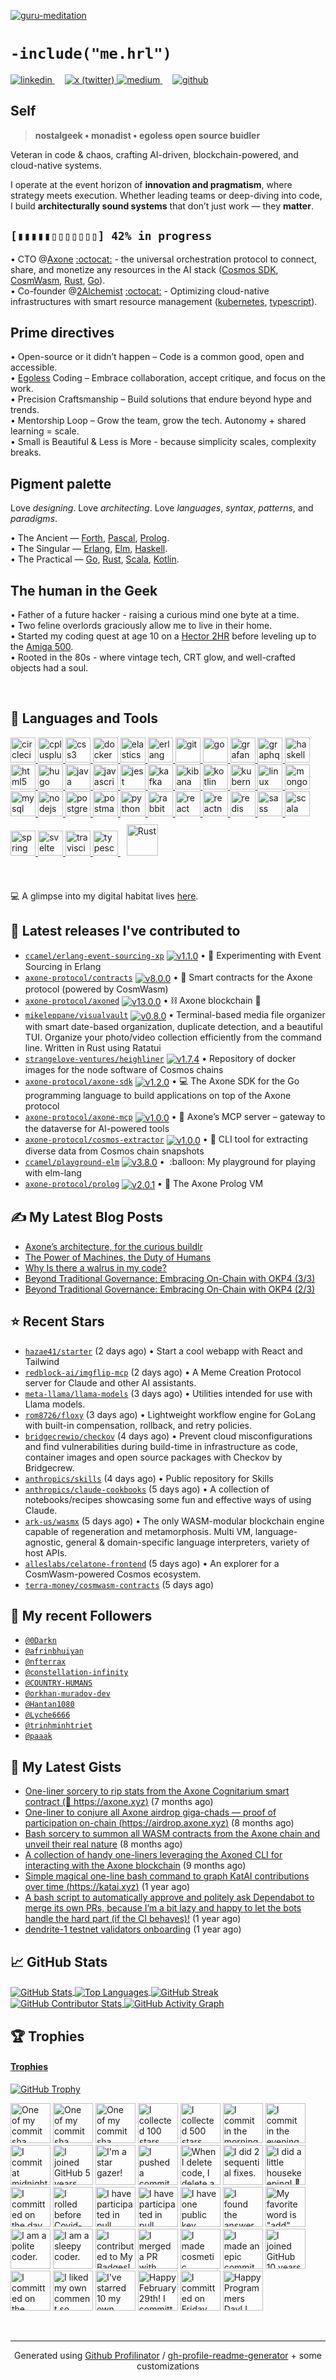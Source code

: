 [![guru-meditation](./guru-meditation.png)](https://github.com/ccamel?tab=repositories)

# `-include("me.hrl")`

<a href="https://linkedin.com/in/christophe-camel/" target="_blank">
  <img src="https://img.shields.io/badge/linkedin-%231E77B5.svg?&style=for-the-badge&logo=linkedin&logoColor=white" alt="linkedin" />
</a>&nbsp;&nbsp;&nbsp;
<a href="https://twitter.com/7h3_360l355_d3v" target="_blank">
  <img src="https://img.shields.io/badge/Twitter-000000?style=for-the-badge&logo=x&logoColor=white" alt="x (twitter)" />
</a>
<a href="https://medium.com/@camel.christophe" target="_blank">
  <img src="https://img.shields.io/badge/Medium-12100E?style=for-the-badge&logo=medium&logoColor=white" alt="medium" />
</a>&nbsp;&nbsp;&nbsp;
<a href="https://github.com/ccamel" target="_blank">
  <img src="https://img.shields.io/badge/github-%2324292e.svg?&style=for-the-badge&logo=github&logoColor=white" alt="github" />
</a>

## Self

> **nostalgeek • monadist • egoless open source buidler**

Veteran in code & chaos, crafting AI-driven, blockchain-powered, and cloud-native systems.

I operate at the event horizon of **innovation and pragmatism**, where strategy meets execution. Whether leading teams or deep-diving into code, I build **architecturally sound systems** that don’t just work — they **matter**.

## `[▮▮▮▮▮▯▯▯▯▯▯▯] 42% in progress`

• CTO @[Axone](https://axone.xyz) [:octocat:](https://github.com/axone-protocol/) - the universal orchestration protocol to connect, share, and monetize any resources in the AI stack ([Cosmos SDK](https://cosmos.network/), [CosmWasm](https://cosmwasm.com/), [Rust](https://www.rust-lang.org/), [Go](https://go.dev/)).<br/>
• Co-founder @[2Alchemist](https://krossboard.app/) [:octocat:](https://github.com/2-alchemists/) - Optimizing cloud-native infrastructures with smart resource management ([kubernetes](https://kubernetes.io/), [typescript](https://www.typescriptlang.org/)).

## Prime directives

• Open-source or it didn’t happen – Code is a common good, open and accessible.<br/>
• [Egoless](https://blog.codinghorror.com/the-ten-commandments-of-egoless-programming/) Coding – Embrace collaboration, accept critique, and focus on the work.<br/>
• Precision Craftsmanship – Build solutions that endure beyond hype and trends.<br/>
• Mentorship Loop – Grow the team, grow the tech. Autonomy + shared learning = scale.<br/>
• Small is Beautiful & Less is More - because simplicity scales, complexity breaks.

## Pigment palette

Love _designing_. Love _architecting_. Love _languages_, _syntax_, _patterns_, and _paradigms_.

• The Ancient — [Forth](<https://en.wikipedia.org/wiki/Forth_(programming_language)>), [Pascal](<https://en.wikipedia.org/wiki/Pascal_(programming_language)>), [Prolog](https://en.wikipedia.org/wiki/Prolog).<br/>
• The Singular — [Erlang](https://www.erlang.org/), [Elm](https://elm-lang.org/), [Haskell](https://www.haskell.org/).<br/>
• The Practical — [Go](https://go.dev), [Rust](https://www.rust-lang.org), [Scala](https://www.scala-lang.org/), [Kotlin](https://kotlinlang.org).<br/>

## The human in the Geek

• Father of a future hacker - raising a curious mind one byte at a time.<br/>
• Two feline overlords graciously allow me to live in their home.<br/>
• Started my coding quest at age 10 on a [Hector 2HR](<https://en.wikipedia.org/wiki/Hector_(microcomputer)>) before leveling up to the [Amiga 500](https://en.wikipedia.org/wiki/Amiga_500).<br/>
• Rooted in the 80s - where vintage tech, CRT glow, and well-crafted objects had a soul.

<br/>

## 🔧 Languages and Tools

<p align="left">
  <a href="https://circleci.com" target="_blank"> <img src="https://www.vectorlogo.zone/logos/circleci/circleci-icon.svg" alt="circleci" width="40" height="40" /> </a>
  <a href="https://www.w3schools.com/cpp/" target="_blank"> <img src="https://raw.githubusercontent.com/devicons/devicon/master/icons/cplusplus/cplusplus-original.svg" alt="cplusplus" width="40" height="40" /> </a>
  <a href="https://www.w3schools.com/css/" target="_blank"> <img src="https://raw.githubusercontent.com/devicons/devicon/master/icons/css3/css3-original-wordmark.svg" alt="css3" width="40" height="40" /> </a>
  <a href="https://www.docker.com/" target="_blank"> <img src="https://raw.githubusercontent.com/devicons/devicon/master/icons/docker/docker-original-wordmark.svg" alt="docker" width="40" height="40" /> </a>
  <a href="https://www.elastic.co" target="_blank"> <img src="https://www.vectorlogo.zone/logos/elastic/elastic-icon.svg" alt="elasticsearch" width="40" height="40" /> </a>
  <a href="https://www.erlang.org/" target="_blank"> <img src="https://www.vectorlogo.zone/logos/erlang/erlang-official.svg" alt="erlang" width="40" height="40" /> </a>
  <a href="https://git-scm.com/" target="_blank"> <img src="https://www.vectorlogo.zone/logos/git-scm/git-scm-icon.svg" alt="git" width="40" height="40" /> </a>
  <a href="https://golang.org" target="_blank"> <img src="https://raw.githubusercontent.com/devicons/devicon/master/icons/go/go-original.svg" alt="go" width="40" height="40" /> </a>
  <a href="https://grafana.com" target="_blank"> <img src="https://www.vectorlogo.zone/logos/grafana/grafana-icon.svg" alt="grafana" width="40" height="40" /> </a>
  <a href="https://graphql.org" target="_blank"> <img src="https://www.vectorlogo.zone/logos/graphql/graphql-icon.svg" alt="graphql" width="40" height="40" /> </a>
  <a href="https://www.haskell.org/" target="_blank"> <img src="https://upload.wikimedia.org/wikipedia/commons/1/1c/Haskell-Logo.svg" alt="haskell" width="40" height="40" /> </a>
  <a href="https://www.w3.org/html/" target="_blank"> <img src="https://raw.githubusercontent.com/devicons/devicon/master/icons/html5/html5-original-wordmark.svg" alt="html5" width="40" height="40" /> </a>
  <a href="https://gohugo.io/" target="_blank"> <img src="https://api.iconify.design/logos-hugo.svg" alt="hugo" width="40" height="40" /> </a>
  <a href="https://www.java.com" target="_blank"> <img src="https://raw.githubusercontent.com/devicons/devicon/master/icons/java/java-original.svg" alt="java" width="40" height="40" /> </a>
  <a href="https://developer.mozilla.org/en-US/docs/Web/JavaScript" target="_blank">
    <img src="https://raw.githubusercontent.com/devicons/devicon/master/icons/javascript/javascript-original.svg" alt="javascript" width="40" height="40" />
  </a>
  <a href="https://jestjs.io" target="_blank"> <img src="https://www.vectorlogo.zone/logos/jestjsio/jestjsio-icon.svg" alt="jest" width="40" height="40" /> </a>
  <a href="https://kafka.apache.org/" target="_blank"> <img src="https://www.vectorlogo.zone/logos/apache_kafka/apache_kafka-icon.svg" alt="kafka" width="40" height="40" /> </a>
  <a href="https://www.elastic.co/kibana" target="_blank"> <img src="https://www.vectorlogo.zone/logos/elasticco_kibana/elasticco_kibana-icon.svg" alt="kibana" width="40" height="40" /> </a>
  <a href="https://kotlinlang.org" target="_blank"> <img src="https://www.vectorlogo.zone/logos/kotlinlang/kotlinlang-icon.svg" alt="kotlin" width="40" height="40" /> </a>
  <a href="https://kubernetes.io" target="_blank"> <img src="https://www.vectorlogo.zone/logos/kubernetes/kubernetes-icon.svg" alt="kubernetes" width="40" height="40" /> </a>
  <a href="https://www.linux.org/" target="_blank"> <img src="https://raw.githubusercontent.com/devicons/devicon/master/icons/linux/linux-original.svg" alt="linux" width="40" height="40" /> </a>
  <a href="https://www.mongodb.com/" target="_blank"> <img src="https://raw.githubusercontent.com/devicons/devicon/master/icons/mongodb/mongodb-original-wordmark.svg" alt="mongodb" width="40" height="40" /> </a>
  <a href="https://www.mysql.com/" target="_blank"> <img src="https://raw.githubusercontent.com/devicons/devicon/master/icons/mysql/mysql-original-wordmark.svg" alt="mysql" width="40" height="40" /> </a>
  <a href="https://nodejs.org" target="_blank"> <img src="https://raw.githubusercontent.com/devicons/devicon/master/icons/nodejs/nodejs-original-wordmark.svg" alt="nodejs" width="40" height="40" /> </a>
  <a href="https://www.postgresql.org" target="_blank"> <img src="https://raw.githubusercontent.com/devicons/devicon/master/icons/postgresql/postgresql-original-wordmark.svg" alt="postgresql" width="40" height="40" /> </a>
  <a href="https://postman.com" target="_blank"> <img src="https://www.vectorlogo.zone/logos/getpostman/getpostman-icon.svg" alt="postman" width="40" height="40" /> </a>
  <a href="https://www.python.org" target="_blank"> <img src="https://raw.githubusercontent.com/devicons/devicon/master/icons/python/python-original.svg" alt="python" width="40" height="40" /> </a>
  <a href="https://www.rabbitmq.com" target="_blank"> <img src="https://www.vectorlogo.zone/logos/rabbitmq/rabbitmq-icon.svg" alt="rabbitMQ" width="40" height="40" /> </a>
  <a href="https://reactjs.org/" target="_blank"> <img src="https://raw.githubusercontent.com/devicons/devicon/master/icons/react/react-original-wordmark.svg" alt="react" width="40" height="40" /> </a>
  <a href="https://reactnative.dev/" target="_blank"> <img src="https://reactnative.dev/img/header_logo.svg" alt="reactnative" width="40" height="40" /> </a>
  <a href="https://redis.io" target="_blank"> <img src="https://raw.githubusercontent.com/devicons/devicon/master/icons/redis/redis-original-wordmark.svg" alt="redis" width="40" height="40" /> </a>
  <a href="https://sass-lang.com" target="_blank"> <img src="https://raw.githubusercontent.com/devicons/devicon/master/icons/sass/sass-original.svg" alt="sass" width="40" height="40" /> </a>
  <a href="https://www.scala-lang.org" target="_blank"> <img src="https://raw.githubusercontent.com/devicons/devicon/master/icons/scala/scala-original.svg" alt="scala" width="40" height="40" /> </a>
  <a href="https://spring.io/" target="_blank"> <img src="https://www.vectorlogo.zone/logos/springio/springio-icon.svg" alt="spring" width="40" height="40" /> </a>
  <a href="https://svelte.dev" target="_blank"> <img src="https://upload.wikimedia.org/wikipedia/commons/1/1b/Svelte_Logo.svg" alt="svelte" width="40" height="40" /> </a>
  <a href="https://travis-ci.org" target="_blank"> <img src="https://www.vectorlogo.zone/logos/travis-ci/travis-ci-icon.svg" alt="travisci" width="40" height="40" /> </a>
  <a href="https://www.typescriptlang.org/" target="_blank"> <img src="https://raw.githubusercontent.com/devicons/devicon/master/icons/typescript/typescript-original.svg" alt="typescript" width="40" height="40" /> </a>
  <a href="https://www.rust-lang.org" target="_blank"> <img style="margin: 10px" src="https://profilinator.rishav.dev/skills-assets/rust-plain.svg" alt="Rust" height="50" /> </a>
</p>

<br/>

💻 A glimpse into my digital habitat lives [here](https://github.com/ccamel/chez-ccamel).

## 🔭 Latest releases I've contributed to

<ul>

  <li><code><a href="https://github.com/ccamel/erlang-event-sourcing-xp">ccamel/erlang-event-sourcing-xp</a></code>&nbsp;<a href="https://github.com/ccamel/erlang-event-sourcing-xp/releases/tag/v1.1.0"><img align="center" alt="v1.1.0" src="https://img.shields.io/badge/v1.1.0-gray?style=flat-square"></img></a>&nbsp;•&nbsp;🧪 Experimenting with Event Sourcing in Erlang</li>
  <li><code><a href="https://github.com/axone-protocol/contracts">axone-protocol/contracts</a></code>&nbsp;<a href="https://github.com/axone-protocol/contracts/releases/tag/v8.0.0"><img align="center" alt="v8.0.0" src="https://img.shields.io/badge/v8.0.0-gray?style=flat-square"></img></a>&nbsp;•&nbsp;📜 Smart contracts for the Axone protocol (powered by CosmWasm)</li>
  <li><code><a href="https://github.com/axone-protocol/axoned">axone-protocol/axoned</a></code>&nbsp;<a href="https://github.com/axone-protocol/axoned/releases/tag/v13.0.0"><img align="center" alt="v13.0.0" src="https://img.shields.io/badge/v13.0.0-gray?style=flat-square"></img></a>&nbsp;•&nbsp;⛓️ Axone blockchain 💫</li>
  <li><code><a href="https://github.com/mikeleppane/visualvault">mikeleppane/visualvault</a></code>&nbsp;<a href="https://github.com/mikeleppane/visualvault/releases/tag/v0.8.0"><img align="center" alt="v0.8.0" src="https://img.shields.io/badge/v0.8.0-gray?style=flat-square"></img></a>&nbsp;•&nbsp;Terminal-based media file organizer with smart date-based organization, duplicate detection, and a beautiful TUI. Organize your photo/video collection efficiently from the command line. Written in Rust using Ratatui </li>
  <li><code><a href="https://github.com/strangelove-ventures/heighliner">strangelove-ventures/heighliner</a></code>&nbsp;<a href="https://github.com/strangelove-ventures/heighliner/releases/tag/v1.7.4"><img align="center" alt="v1.7.4" src="https://img.shields.io/badge/v1.7.4-gray?style=flat-square"></img></a>&nbsp;•&nbsp;Repository of docker images for the node software of Cosmos chains</li>
  <li><code><a href="https://github.com/axone-protocol/axone-sdk">axone-protocol/axone-sdk</a></code>&nbsp;<a href="https://github.com/axone-protocol/axone-sdk/releases/tag/v1.2.0"><img align="center" alt="v1.2.0" src="https://img.shields.io/badge/v1.2.0-gray?style=flat-square"></img></a>&nbsp;•&nbsp;💻 The Axone SDK for the Go programming language to build applications on top of the Axone protocol</li>
  <li><code><a href="https://github.com/axone-protocol/axone-mcp">axone-protocol/axone-mcp</a></code>&nbsp;<a href="https://github.com/axone-protocol/axone-mcp/releases/tag/v1.0.0"><img align="center" alt="v1.0.0" src="https://img.shields.io/badge/v1.0.0-gray?style=flat-square"></img></a>&nbsp;•&nbsp;🤖 Axone’s MCP server – gateway to the dataverse for AI-powered tools</li>
  <li><code><a href="https://github.com/axone-protocol/cosmos-extractor">axone-protocol/cosmos-extractor</a></code>&nbsp;<a href="https://github.com/axone-protocol/cosmos-extractor/releases/tag/v1.0.0"><img align="center" alt="v1.0.0" src="https://img.shields.io/badge/v1.0.0-gray?style=flat-square"></img></a>&nbsp;•&nbsp;🌌 CLI tool for extracting diverse data from Cosmos chain snapshots</li>
  <li><code><a href="https://github.com/ccamel/playground-elm">ccamel/playground-elm</a></code>&nbsp;<a href="https://github.com/ccamel/playground-elm/releases/tag/v3.8.0"><img align="center" alt="v3.8.0" src="https://img.shields.io/badge/v3.8.0-gray?style=flat-square"></img></a>&nbsp;•&nbsp; :balloon: My playground for playing with elm-lang</li>
  <li><code><a href="https://github.com/axone-protocol/prolog">axone-protocol/prolog</a></code>&nbsp;<a href="https://github.com/axone-protocol/prolog/releases/tag/v2.0.1"><img align="center" alt="v2.0.1" src="https://img.shields.io/badge/v2.0.1-gray?style=flat-square"></img></a>&nbsp;•&nbsp;🧠 The Axone Prolog VM</li>
</ul>

## ✍️ My Latest Blog Posts

- [Axone’s architecture, for the curious buildlr](https://blog.axone.xyz/axones-architecture-for-the-curious-buildlr-2367c41c8dff?source=rss-79c7e8ef7569------2)
- [The Power of Machines, the Duty of Humans](https://blog.axone.xyz/the-power-of-machines-the-duty-of-humans-8d9e664ce3d1?source=rss-79c7e8ef7569------2)
- [Why Is there a walrus in my code?](https://medium.com/@camel.christophe/why-is-there-a-walrus-in-my-code-fc3cf4bcb88a?source=rss-79c7e8ef7569------2)
- [Beyond Traditional Governance: Embracing On-Chain with OKP4 (3/3)](https://blog.axone.xyz/beyond-traditional-governance-embracing-on-chain-with-okp4-3-3-424f7a8eb2fc?source=rss-79c7e8ef7569------2)
- [Beyond Traditional Governance: Embracing On-Chain with OKP4 (2/3)](https://blog.axone.xyz/beyond-traditional-governance-embracing-on-chain-with-okp4-2-3-17237d68033c?source=rss-79c7e8ef7569------2)

## ⭐ Recent Stars

- [`hazae41/starter`](https://github.com/hazae41/starter) (2 days ago) • Start a cool webapp with React and Tailwind
- [`redblock-ai/imgflip-mcp`](https://github.com/redblock-ai/imgflip-mcp) (2 days ago) • A Meme Creation Protocol server for Claude and other AI assistants.
- [`meta-llama/llama-models`](https://github.com/meta-llama/llama-models) (3 days ago) • Utilities intended for use with Llama models.
- [`rom8726/floxy`](https://github.com/rom8726/floxy) (3 days ago) • Lightweight workflow engine for GoLang with built-in compensation, rollback, and retry policies.
- [`bridgecrewio/checkov`](https://github.com/bridgecrewio/checkov) (4 days ago) • Prevent cloud misconfigurations and find vulnerabilities during build-time in infrastructure as code, container images and open source packages with Checkov by Bridgecrew.
- [`anthropics/skills`](https://github.com/anthropics/skills) (4 days ago) • Public repository for Skills
- [`anthropics/claude-cookbooks`](https://github.com/anthropics/claude-cookbooks) (5 days ago) • A collection of notebooks/recipes showcasing some fun and effective ways of using Claude.
- [`ark-us/wasmx`](https://github.com/ark-us/wasmx) (5 days ago) • The only WASM-modular blockchain engine capable of regeneration and metamorphosis. Multi VM, language-agnostic, general &amp; domain-specific language interpreters, variety of host APIs.
- [`alleslabs/celatone-frontend`](https://github.com/alleslabs/celatone-frontend) (5 days ago) • An explorer for a CosmWasm-powered Cosmos ecosystem.
- [`terra-money/cosmwasm-contracts`](https://github.com/terra-money/cosmwasm-contracts) (5 days ago)

## 👯 My recent Followers

- [`@0Darkn`](https://github.com/0Darkn)
- [`@afrinbhuiyan`](https://github.com/afrinbhuiyan)
- [`@nfterrax`](https://github.com/nfterrax)
- [`@constellation-infinity`](https://github.com/constellation-infinity)
- [`@COUNTRY-HUMANS`](https://github.com/COUNTRY-HUMANS)
- [`@orkhan-muradov-dev`](https://github.com/orkhan-muradov-dev)
- [`@Hantan1080`](https://github.com/Hantan1080)
- [`@Lyche6666`](https://github.com/Lyche6666)
- [`@trinhminhtriet`](https://github.com/trinhminhtriet)
- [`@paaak`](https://github.com/paaak)

## 📕 My Latest Gists

- [One-liner sorcery to rip stats from the Axone Cognitarium smart contract (🔗 https://axone.xyz)](https://gist.github.com/75628fd9b042f30cfaaf2507338f9b50) (7 months ago)
- [One-liner to conjure all Axone airdrop giga-chads — proof of participation on-chain (https://airdrop.axone.xyz)](https://gist.github.com/25a453db78023df8c8cd7bf9c20be800) (8 months ago)
- [Bash sorcery to summon all WASM contracts from the Axone chain and unveil their real nature](https://gist.github.com/f8aea954bc73d5cad3f33812085b3b88) (8 months ago)
- [A collection of handy one-liners leveraging the Axoned CLI for interacting with the Axone blockchain](https://gist.github.com/44cbc7d8e42f183dcbc78c85ebf404d0) (9 months ago)
- [Simple magical one-line bash command to graph KatAI contributions over time (https://katai.xyz)](https://gist.github.com/f27603e36d7b4e6f2bfc5c5454f71cdd) (1 year ago)
- [A bash script to automatically approve and politely ask Dependabot to merge its own PRs, because I’m a bit lazy and happy to let the bots handle the hard part (if the CI behaves)!](https://gist.github.com/67af201be688b1d169645e51e9ae6234) (1 year ago)
- [dendrite-1 testnet validators onboarding](https://gist.github.com/1350b948eaa0828757fc54b1e7c94f5d) (1 year ago)

## 📈 GitHub Stats

<a href="https://github.com/ccamel">
  <img src="https://github-readme-stats.vercel.app/api?username=ccamel&show_icons=true&count_private=true&theme=tokyonight&hide_border=true" align="center" alt="GitHub Stats" />
</a>
<a href="https://github.com/ccamel">
  <img src="https://github-readme-stats.vercel.app/api/top-langs/?username=ccamel&hide_border=true&layout=compact&theme=tokyonight" align="center" alt="Top Languages" />
</a>
<a href="https://github.com/ccamel">
  <img src="https://github-readme-streak-stats.herokuapp.com/?user=ccamel&theme=tokyonight" align="center" alt="GitHub Streak" />
</a>
<a href="https://github.com/ccamel">
  <img src="https://github-contributor-stats.vercel.app/api?username=ccamel&limit=10&theme=tokyonight&combine_all_yearly_contributions=true" align="center" alt="GitHub Contributor Stats" />
</a>
<a href="https://github.com/ccamel">
  <img src="https://github-readme-activity-graph.vercel.app/graph?username=ccamel&theme=xcode&hide_border=true" align="center" alt="GitHub Activity Graph" />
</a>

## 🏆 Trophies

<h4><a href="https://github.com/ccamel">Trophies</a></h4>

<a href="https://github.com/ccamel">
  <img src="https://github-profile-trophy.vercel.app/?username=ccamel&column=5&theme=onedark" align="center" alt="GitHub Trophy" />
</a>

<!-- my-badges start -->
<a href="my-badges/a-commit.md"><img src="https://my-badges.github.io/my-badges/a-commit.png" alt="One of my commit sha starts with &quot;a&quot;." title="One of my commit sha starts with &quot;a&quot;." width="64"></a>
<a href="my-badges/ab-commit.md"><img src="https://my-badges.github.io/my-badges/ab-commit.png" alt="One of my commit sha starts with &quot;ab&quot;." title="One of my commit sha starts with &quot;ab&quot;." width="64"></a>
<a href="my-badges/abc-commit.md"><img src="https://my-badges.github.io/my-badges/abc-commit.png" alt="One of my commit sha starts with &quot;abc&quot;." title="One of my commit sha starts with &quot;abc&quot;." width="64"></a>
<a href="my-badges/stars-100.md"><img src="https://my-badges.github.io/my-badges/stars-100.png" alt="I collected 100 stars." title="I collected 100 stars." width="64"></a>
<a href="my-badges/stars-500.md"><img src="https://my-badges.github.io/my-badges/stars-500.png" alt="I collected 500 stars." title="I collected 500 stars." width="64"></a>
<a href="my-badges/morning-commits.md"><img src="https://my-badges.github.io/my-badges/morning-commits.png" alt="I commit in the morning." title="I commit in the morning." width="64"></a>
<a href="my-badges/evening-commits.md"><img src="https://my-badges.github.io/my-badges/evening-commits.png" alt="I commit in the evening." title="I commit in the evening." width="64"></a>
<a href="my-badges/midnight-commits.md"><img src="https://my-badges.github.io/my-badges/midnight-commits.png" alt="I commit at midnight." title="I commit at midnight." width="64"></a>
<a href="my-badges/github-anniversary-5.md"><img src="https://my-badges.github.io/my-badges/github-anniversary-5.png" alt="I joined GitHub 5 years ago." title="I joined GitHub 5 years ago." width="64"></a>
<a href="my-badges/star-gazer.md"><img src="https://my-badges.github.io/my-badges/star-gazer.png" alt="I&apos;m a star gazer!" title="I&apos;m a star gazer!" width="64"></a>
<a href="my-badges/dead-commit.md"><img src="https://my-badges.github.io/my-badges/dead-commit.png" alt="I pushed a commit with &quot;dead&quot; 4 times." title="I pushed a commit with &quot;dead&quot; 4 times." width="64"></a>
<a href="my-badges/mass-delete-commit.md"><img src="https://my-badges.github.io/my-badges/mass-delete-commit.png" alt="When I delete code, I delete a lot." title="When I delete code, I delete a lot." width="64"></a>
<a href="my-badges/fix-2.md"><img src="https://my-badges.github.io/my-badges/fix-2.png" alt="I did 2 sequential fixes." title="I did 2 sequential fixes." width="64"></a>
<a href="my-badges/chore-commit.md"><img src="https://my-badges.github.io/my-badges/chore-commit.png" alt="I did a little housekeeping! 🧹" title="I did a little housekeeping! 🧹" width="64"></a>
<a href="my-badges/delorean.md"><img src="https://my-badges.github.io/my-badges/delorean.png" alt="I committed on the day Doctor Emmett Brown invented the flux capacitor!" title="I committed on the day Doctor Emmett Brown invented the flux capacitor!" width="64"></a>
<a href="my-badges/covid-19.md"><img src="https://my-badges.github.io/my-badges/covid-19.png" alt="I rolled before Covid-19: Survivor of the Great TP Shortage" title="I rolled before Covid-19: Survivor of the Great TP Shortage" width="64"></a>
<a href="my-badges/pr-collaboration-5.md"><img src="https://my-badges.github.io/my-badges/pr-collaboration-5.png" alt="I have participated in pull requests with 5 or more people" title="I have participated in pull requests with 5 or more people" width="64"></a>
<a href="my-badges/pr-collaboration-10.md"><img src="https://my-badges.github.io/my-badges/pr-collaboration-10.png" alt="I have participated in pull requests with 10 or more people" title="I have participated in pull requests with 10 or more people" width="64"></a>
<a href="my-badges/public-keys-1.md"><img src="https://my-badges.github.io/my-badges/public-keys-1.png" alt="I have one public key" title="I have one public key" width="64"></a>
<a href="my-badges/the-ultimate-question.md"><img src="https://my-badges.github.io/my-badges/the-ultimate-question.png" alt="I found the answer to the ultimate question of life, the universe, and everything!" title="I found the answer to the ultimate question of life, the universe, and everything!" width="64"></a>
<a href="my-badges/favorite-word.md"><img src="https://my-badges.github.io/my-badges/favorite-word.png" alt="My favorite word is &quot;add&quot;." title="My favorite word is &quot;add&quot;." width="64"></a>
<a href="my-badges/polite-coder.md"><img src="https://my-badges.github.io/my-badges/polite-coder.png" alt="I am a polite coder." title="I am a polite coder." width="64"></a>
<a href="my-badges/sleepy-coder.md"><img src="https://my-badges.github.io/my-badges/sleepy-coder.png" alt="I am a sleepy coder." title="I am a sleepy coder." width="64"></a>
<a href="my-badges/my-badges-contributor.md"><img src="https://my-badges.github.io/my-badges/my-badges-contributor.png" alt="I contributed to My Badges!" title="I contributed to My Badges!" width="64"></a>
<a href="my-badges/this-is-fine.md"><img src="https://my-badges.github.io/my-badges/this-is-fine.png" alt="I merged a PR with failing checks" title="I merged a PR with failing checks" width="64"></a>
<a href="my-badges/cosmetic-commit.md"><img src="https://my-badges.github.io/my-badges/cosmetic-commit.png" alt="I made cosmetic commit." title="I made cosmetic commit." width="64"></a>
<a href="my-badges/epic-commit.md"><img src="https://my-badges.github.io/my-badges/epic-commit.png" alt="I made an epic commit with a message over 500 chars." title="I made an epic commit with a message over 500 chars." width="64"></a>
<a href="my-badges/github-anniversary-10.md"><img src="https://my-badges.github.io/my-badges/github-anniversary-10.png" alt="I joined GitHub 10 years ago." title="I joined GitHub 10 years ago." width="64"></a>
<a href="my-badges/spooky-commit.md"><img src="https://my-badges.github.io/my-badges/spooky-commit.png" alt="I committed on the Halloween! Boo!" title="I committed on the Halloween! Boo!" width="64"></a>
<a href="my-badges/self-upvote.md"><img src="https://my-badges.github.io/my-badges/self-upvote.png" alt="I liked my own comment so much that I upvoted it." title="I liked my own comment so much that I upvoted it." width="64"></a>
<a href="my-badges/self-star.md"><img src="https://my-badges.github.io/my-badges/self-star.png" alt="I&apos;ve starred 10 my own repositories." title="I&apos;ve starred 10 my own repositories." width="64"></a>
<a href="my-badges/leap-day.md"><img src="https://my-badges.github.io/my-badges/leap-day.png" alt="Happy February 29th! I committed on a Leap Day!" title="Happy February 29th! I committed on a Leap Day!" width="64"></a>
<a href="my-badges/friday-13.md"><img src="https://my-badges.github.io/my-badges/friday-13.png" alt="I committed on Friday the 13th, One… By One…" title="I committed on Friday the 13th, One… By One…" width="64"></a>
<a href="my-badges/programmers-day.md"><img src="https://my-badges.github.io/my-badges/programmers-day.png" alt="Happy Programmers Day! I committed on a 256 Day of Year!" title="Happy Programmers Day! I committed on a 256 Day of Year!" width="64"></a>
<!-- my-badges end -->

<br />

---

<div align="center">Generated using <a href="https://profilinator.rishav.dev/" target="_blank">Github Profilinator</a> / <a href="https://rahuldkjain.github.io/gh-profile-readme-generator/" target="_blank">gh-profile-readme-generator</a> + some customizations</div>
